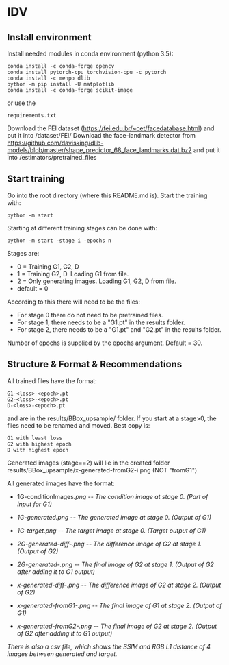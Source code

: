 # IDV
## Install environment
Install needed modules in conda environment (python 3.5):

    conda install -c conda-forge opencv
    conda install pytorch-cpu torchvision-cpu -c pytorch
    conda install -c menpo dlib
    python -m pip install -U matplotlib
    conda install -c conda-forge scikit-image

or use the

    requirements.txt


Download the FEI dataset (https://fei.edu.br/~cet/facedatabase.html) and put it into <projectRoot>/dataset/FEI/
Download the face-landmark detector from https://github.com/davisking/dlib-models/blob/master/shape_predictor_68_face_landmarks.dat.bz2 and put it into <projectRoot>/estimators/pretrained_files

## Start training
Go into the root directory (where this README.md is).
Start the training with:

    python -m start

Starting at different training stages can be done with:

    python -m start -stage i -epochs n

Stages are:
- 0 = Training G1, G2, D
- 1 = Training G2, D. Loading G1 from file.
- 2 = Only generating images. Loading G1, G2, D from file.
- default = 0

According to this there will need to be the files:
- For stage 0 there do not need to be pretrained files.
- For stage 1, there needs to be a "G1.pt" in the results folder.
- For stage 2, there needs to be a "G1.pt" and "G2.pt" in the results folder.

Number of epochs is supplied by the epochs argument. Default = 30.
## Structure & Format & Recommendations
All trained files have the format:

    G1-<loss>-<epoch>.pt
    G2-<loss>-<epoch>.pt
    D-<loss>-<epoch>.pt
and are in the results/BBox_upsample/ folder. If you start at a stage>0, the files need to be renamed and moved. Best copy is:

    G1 with least loss
    G2 with highest epoch
    D with highest epoch

Generated images (stage==2) will lie in the created folder results/BBox_upsample/x-generated-fromG2-i.png (NOT "fromG1")

All generated images have the format:

- 1G-conditionImages<i>.png -- The condition image at stage 0. (Part of input for G1)
- 1G-generated<i>.png -- The generated image at stage 0. (Output of G1)
- 1G-target<i>.png -- The target image at stage 0. (Target output of G1)


- 2G-generated-diff-<i>.png -- The difference image of G2 at stage 1. (Output of G2)
- 2G-generated-<i>.png -- The final image of G2 at stage 1. (Output of G2 after adding it to G1 output)


- x-generated-diff-<i>.png -- The difference image of G2 at stage 2. (Output of G2)
- x-generated-fromG1-<i>.png -- The final image of G1 at stage 2. (Output of G1)
- x-generated-fromG2-<i>.png -- The final image of G2 at stage 2. (Output of G2 after adding it to G1 output)


There is also a csv file, which shows the SSIM and RGB L1 distance of 4 images between generated and target.
